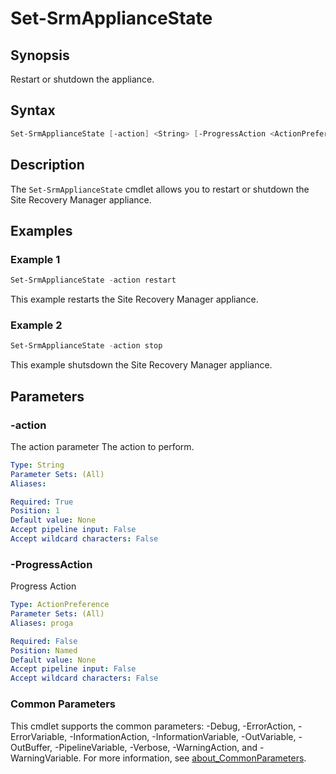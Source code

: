 # Set-SrmApplianceState

## Synopsis

Restart or shutdown the appliance.

## Syntax

```powershell
Set-SrmApplianceState [-action] <String> [-ProgressAction <ActionPreference>] [<CommonParameters>]
```

## Description

The `Set-SrmApplianceState` cmdlet allows you to restart or shutdown the Site Recovery Manager appliance.

## Examples

### Example 1

```powershell
Set-SrmApplianceState -action restart
```

This example restarts the Site Recovery Manager appliance.

### Example 2

```powershell
Set-SrmApplianceState -action stop
```

This example shutsdown the Site Recovery Manager appliance.

## Parameters

### -action

The action parameter The action to perform.

```yaml
Type: String
Parameter Sets: (All)
Aliases:

Required: True
Position: 1
Default value: None
Accept pipeline input: False
Accept wildcard characters: False
```

### -ProgressAction

Progress Action

```yaml
Type: ActionPreference
Parameter Sets: (All)
Aliases: proga

Required: False
Position: Named
Default value: None
Accept pipeline input: False
Accept wildcard characters: False
```

### Common Parameters

This cmdlet supports the common parameters: -Debug, -ErrorAction, -ErrorVariable, -InformationAction, -InformationVariable, -OutVariable, -OutBuffer, -PipelineVariable, -Verbose, -WarningAction, and -WarningVariable. For more information, see [about_CommonParameters](http://go.microsoft.com/fwlink/?LinkID=113216).
